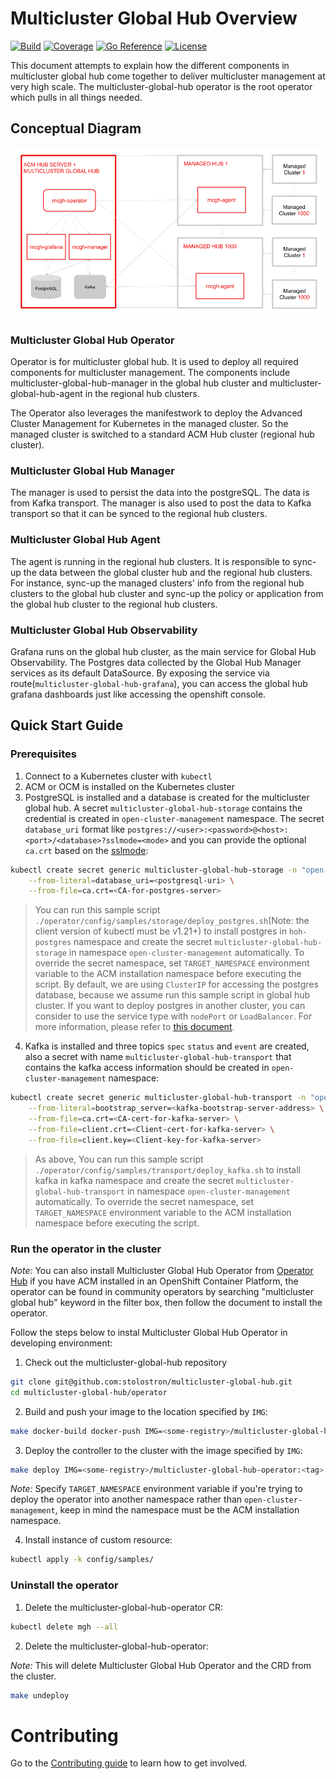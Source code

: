 # Multicluster Global Hub Overview
[![Build](https://img.shields.io/badge/build-Prow-informational)](https://prow.ci.openshift.org/?repo=stolostron%2F${multicluster-global-hub})
[![Coverage](https://sonarcloud.io/api/project_badges/measure?project=open-cluster-management_hub-of-hubs&metric=coverage)](https://sonarcloud.io/dashboard?id=open-cluster-management_hub-of-hubs)
[![Go Reference](https://pkg.go.dev/badge/github.com/stolostron/multicluster-global-hub.svg)](https://pkg.go.dev/github.com/stolostron/multicluster-global-hub)
[![License](https://img.shields.io/github/license/stolostron/multicluster-global-hub)](/LICENSE)

This document attempts to explain how the different components in multicluster global hub come together to deliver multicluster management at very high scale. The multicluster-global-hub operator is the root operator which pulls in all things needed.

## Conceptual Diagram
 
![ArchitectureDiagram](doc/architecture/multicluster-global-hub-arch.png)

### Multicluster Global Hub Operator
Operator is for multicluster global hub. It is used to deploy all required components for multicluster management. The components include multicluster-global-hub-manager in the global hub cluster and multicluster-global-hub-agent in the regional hub clusters.

The Operator also leverages the manifestwork to deploy the Advanced Cluster Management for Kubernetes in the managed cluster. So the managed cluster is switched to a standard ACM Hub cluster (regional hub cluster).

### Multicluster Global Hub Manager
The manager is used to persist the data into the postgreSQL. The data is from Kafka transport. The manager is also used to post the data to Kafka transport so that it can be synced to the regional hub clusters.

### Multicluster Global Hub Agent
The agent is running in the regional hub clusters. It is responsible to sync-up the data between the global cluster hub and the regional hub clusters. For instance, sync-up the managed clusters' info from the regional hub clusters to the global hub cluster and sync-up the policy or application from the global hub cluster to the regional hub clusters.

### Multicluster Global Hub Observability
Grafana runs on the global hub cluster, as the main service for Global Hub Observability. The Postgres data collected by the Global Hub Manager services as its default DataSource. By exposing the service via route(`multicluster-global-hub-grafana`), you can access the global hub grafana dashboards just like accessing the openshift console.

## Quick Start Guide

### Prerequisites

1. Connect to a Kubernetes cluster with `kubectl`
2. ACM or OCM is installed on the Kubernetes cluster
3. PostgreSQL is installed and a database is created for the multicluster global hub. A secret `multicluster-global-hub-storage` contains the credential is created in `open-cluster-management` namespace. The secret `database_uri` format like `postgres://<user>:<password>@<host>:<port>/<database>?sslmode=<mode>` and you can provide the optional `ca.crt` based on the [sslmode](https://www.postgresql.org/docs/current/libpq-connect.html#LIBPQ-CONNSTRING):

```bash
kubectl create secret generic multicluster-global-hub-storage -n "open-cluster-management" \
    --from-literal=database_uri=<postgresql-uri> \
    --from-file=ca.crt=<CA-for-postgres-server>
```
> You can run this sample script `./operator/config/samples/storage/deploy_postgres.sh`(Note: the client version of kubectl must be v1.21+) to install postgres in `hoh-postgres` namespace and create the secret `multicluster-global-hub-storage` in namespace `open-cluster-management` automatically. To override the secret namespace, set `TARGET_NAMESPACE` environment variable to the ACM installation namespace before executing the script. By default, we are using `ClusterIP` for accessing the postgres database, because we assume run this sample script in global hub cluster. If you want to deploy postgres in another cluster, you can consider to use the service type with `nodePort` or `LoadBalancer`. For more information, please refer to [this document](./doc/README.md#access-to-the-provisioned-postgres-database).


4. Kafka is installed and three topics `spec` `status` and `event` are created, also a secret with name `multicluster-global-hub-transport` that contains the kafka access information should be created in `open-cluster-management` namespace:

```bash
kubectl create secret generic multicluster-global-hub-transport -n "open-cluster-management" \
    --from-literal=bootstrap_server=<kafka-bootstrap-server-address> \
    --from-file=ca.crt=<CA-cert-for-kafka-server> \
    --from-file=client.crt=<Client-cert-for-kafka-server> \
    --from-file=client.key=<Client-key-for-kafka-server> 

```
> As above, You can run this sample script `./operator/config/samples/transport/deploy_kafka.sh` to install kafka in kafka namespace and create the secret `multicluster-global-hub-transport` in namespace `open-cluster-management` automatically. To override the secret namespace, set `TARGET_NAMESPACE` environment variable to the ACM installation namespace before executing the script.

### Run the operator in the cluster

_Note:_ You can also install Multicluster Global Hub Operator from [Operator Hub](https://docs.openshift.com/container-platform/4.6/operators/understanding/olm-understanding-operatorhub.html) if you have ACM installed in an OpenShift Container Platform, the operator can be found in community operators by searching "multicluster global hub" keyword in the filter box, then follow the document to install the operator.

Follow the steps below to instal Multicluster Global Hub Operator in developing environment:

1. Check out the multicluster-global-hub repository
```bash
git clone git@github.com:stolostron/multicluster-global-hub.git
cd multicluster-global-hub/operator
```

2. Build and push your image to the location specified by `IMG`:

```bash
make docker-build docker-push IMG=<some-registry>/multicluster-global-hub-operator:<tag>
```

3. Deploy the controller to the cluster with the image specified by `IMG`:

```bash
make deploy IMG=<some-registry>/multicluster-global-hub-operator:<tag>
```

_Note:_ Specify `TARGET_NAMESPACE` environment variable if you're trying to deploy the operator into another namespace rather than `open-cluster-management`, keep in mind the namespace must be the ACM installation namespace.

4. Install instance of custom resource:

```bash
kubectl apply -k config/samples/
```

### Uninstall the operator

1. Delete the multicluster-global-hub-operator CR:

```bash
kubectl delete mgh --all
```

2. Delete the multicluster-global-hub-operator:

_Note:_ This will delete Multicluster Global Hub Operator and the CRD from the cluster.

```bash
make undeploy
```

# Contributing

Go to the [Contributing guide](CONTRIBUTING.md) to learn how to get involved.
